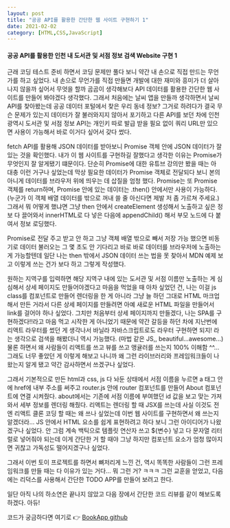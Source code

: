 ```yaml
---
layout: post
title: "공공 API를 활용한 간단한 웹 사이트 구현하기 1"
date: 2021-02-02
category: [HTML,CSS,JavaScript]
---
```



<h4>공공 API를 활용한 인천 내 도서관 및 서점 정보 검색 Website 구현 1</h4>

근래 코딩 테스트 준비 하면서 코딩 문제만 풀다 보니 약간 내 손으로 직접 만드는 무언가를 하고 싶었다. 내 손으로 무언가를 직접 만들면 개발에 대한 재미와 흥미가 더 살아나지 않을까 싶어서 
무엇을 할까 곰곰이 생각해보다 API 데이터를 활용한 간단한 웹 사이트를 만들어 봐야겠다 생각했다. 그래서 처음에는 날씨 앱을 만들까 생각하면서 날씨 API를 찾아봤는데 공공 데이터 포털에서 찾은
우리 동네 정보? 그거로 하려다가 결국 무슨 문제가 있는지 데이터가 잘 불러와지지 않아서 포기하고 다른 API를 보던 차에 인천광역시 도서관 및 서점 정보 API는 개인키 따로 발급 받을 필요 없이 
쿼리 URL만 있으면 사용이 가능해서 바로 이거다 싶어서 갖다 썼다. 

fetch API를 활용해 JSON 데이터를 받아보니 Promise 객체 안에 JSON 데이터가 잘 있는 것을 확인했다. 내가 이 웹 사이트를 구현하길 잘했다고 생각한 이유는 Promise가 무엇인지 잘 알게됐기 떄문이다. 
단순히 Promise에 대한 유튜브 강의만 봤을 때는 아 대충 이런 거구나 싶었는데 막상 필요한 데이터가 Promise 객체로 전달되다 보니 본의 아니게 데이터를 브라우저 위에 띄우는 데 삽질을 엄청 했다.
Promise는 또 Promise 객체를 return하며, Promise 안에 있는 데이터는 .then() 안에서만 사용이 가능하다. (누군가 이 객체 배열 데이터를 밖으로 꺼내 쓸 줄 아신다면 제발 저 좀 가르쳐 주세요.) 
그래서 뭐 어떻게 했냐면 그냥 then 안에서 createElement 생성해서 노출하고 싶은 정보 다 끌어와서 innerHTML로 다 넣은 다음에 appendChild() 해서 부모 노드에 다 붙여서 정보 로딩했다.

Promise로 전달 주고 받고 안 하고 그냥 객체 배열 밖으로 빼서 저장 가능 했으면 비동기로 데이터 불러오는 그 몇 초도 안 기다리고 바로 바로 데이터를 브라우저에 노출하는 게 가능할텐데 일단 나는 then 밖에서
JSON 데이터 쓰는 법을 못 찾아서 MDN 예제 보고 이렇게 쓰는 건가 보다 하고 그렇게 작성했다. 

<script src="https://gist.github.com/SUPINKIM/34d90c8470131fcde11bb59604805408.js"></script>


원하는 지역구를 입력하면 해당 지역구 내에 있는 도서관 및 서점 이름만 노출하는 게 심심해서 상세 페이지도 만들어야겠다고 마음을 먹었을 때 아차 싶었던 건, 나는 이걸 js class를 컴포넌트로 만들어 렌더링을
한 게 아니라 그냥 늘 하던 그대로 HTML 마크업해서 만든 거라서 다른 상세 페이지를 만들려면 아예 새로운 HTML 파일을 만들어서 link를 걸어야 하나 싶었다. 그치만 처음부터 상세 페이지까지 만들겠다, 나는 
SPA를 구현하겠다!!라고 마음 먹고 시작한 게 아니었기 때문에 약간 갈등을 하던 차에 지난번에 리액트 라우터를 썼던 게 생각나서 바닐라 자바스크립트로도 라우터 구현하면 되지! 라는 생각으로 검색을 해봤더니
역시 가능했다. (마법 같은 JS,, beautiful...awesome...)물론 하면서 왜 사람들이 리액트를 쓰고 뷰를 쓰고 앵귤러를 쓰는지 100% 이해함 ^^... 
그래도 너무 좋았던 게 이렇게 해보고 나니까 왜 그런 라이브러리와 프레임워크들이 나왔는지 알게 됐고 약간 감사하면서 쓰겠구나 싶었다.

그래서 기본적으로 만든 html과 css, js 다 놔둔 상태에서 서점 이름을 누르면 a 태그 안에 href에 내부 주소를 써주고 router.js 안에 router 컴포넌트를 만들어 About 컴포넌트에 연결 시켜줬다.
about에서는 기존에 서점 이름에 부여했던 id 값을 보고 맞는 가져와서 세부 정보를 렌더링 해줬다. 리액트는 렌더링 할 때 JSX를 쓰는데 사실 이것도 전엔 리액트 클론 코딩 할 때는 왜 쓰나 싶었는데 
이번 웹 사이트를 구현하면서 왜 쓰는지 알겠더라... JS 안에서 HTML 요소를 쉽게 표현하려고 하다 보니 그런 아이디어가 나왔겠구나 싶었다. 안 그럼 계속 백틱으로 템플릿 연산자 쓰고 ${변수} 넣고 다 
문자열 리터럴로 넣어줘야 되는데 이게 간단한 거 할 때야 그냥 하지만 컴포넌트 요소가 엄청 많아지면 귀찮고 가독성도 떨어지겠구나 싶었다. 

그래서 이번 토이 프로젝트를 하면서 뼈저리게 느낀 건, 역시 똑똑한 사람들이 그런 프레임워크를 만들 때는 다 이유가 있는 거다... 뭐 그런 거? ㅋㅋㅋ 그런 교훈을 얻었고, 다음에는 리덕스를 사용해서 간단한 TODO APP를
만들어 보려고 한다. 

일단 아직 나의 하소연은 끝나지 않았고 다음 장에서 간단한 코드 리뷰를 같이 해보도록 하겠다. 아듀!

코드가 궁금하다면 여기로 👉 [BookApp github](https://github.com/SUPINKIM/bookapp)
